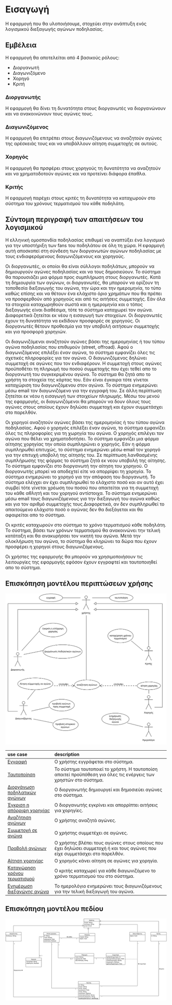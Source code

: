 # Εισαγωγή
Η εφαρμογή που θα υλοποιήσουμε, στοχεύει στην ανάπτυξη ενός λογισμικού διεξαγωγής αγώνων ποδηλασίας.
## Εμβέλεια
Η εφαρμογή θα αποτελείται από 4 βασικούς ρόλους:
*   Διοργανωτή
*   Διαγωνιζόμενο
*   Χορηγό
*   Κριτή
### Διοργανωτής
Η εφαρμογή θα δίνει τη δυνατότητα στους διοργανωτές να διοργανώνουν και να ανακοινώνουν τους αγώνες τους. 
### Διαγωνιζόμενος
Η εφαρμογή θα επιτρέπει στους διαγωνιζόμενους να αναζητούν αγώνες της αρέσκειάς τους και να υποβάλλουν αίτηση συμμετοχής σε αυτούς.
### Χορηγός
Η εφαρμογή θα πρσφέρει στους χορηγούς τη δυνατότητα να αναζητούν και να χρηματοδοτούν αγώνες και να προτείνει διάφορα έπαθλα.
### Κριτής
Η εφαρμογή παρέχει στους κριτές τη δυνατότητα να καταχωρούν στο σύστημα του χρόνους τερματισμού του κάθε ποδηλάτη.


## Σύντομη περιγραφή των απαιτήσεων του λογισμικού 
Η ελληνική ομοσπονδία ποδηλασίας επιθυμεί να αναπτύξει ένα λογισμικό για την υποστήριξη των fans του ποδηλάτου σε όλη τη χώρα. Η εφαρμογή αυτή αποσκοπεί στη σύνδεση των διοργανωτών αγώνων ποδηλασίας με τους ενδιαφερόμενους διαγωνιζόμενους και χορηγούς. 

Οι διοργανωτές, οι οποίοι θα είναι σύλλογοι ποδηλάτων, μπορούν να δημιουργούν αγώνες ποδηλασίας και να τους δημοσιεύουν. Το σύστημα θα παρουσιάζει μια φόρμα προς συμπλήρωση στους διοργανωτές. Κατά τη δημιουργία των αγώνων, οι διοργανωτές, θα μπορούν να ορίζουν τη τοποθεσία διεξαγωγής του αγώνα, την ώρα και την ημερομηνία, το τύπο καθώς επίσης και να θέτουν ένα ελάχιστο όριο χρημάτων που θα πρέπει να προσφερθούν από χορηγούς και από τις αιτήσεις συμμετοχής. Εάν όλα τα στοιχεία καταχωρηθούν σωστά και η ημερομηνία και ο τόπος διεξαγωγής είναι διαθέσιμα, τότε το σύστημα καταχωρεί τον αγώνα. Διαφορετικά ζητείται εκ νέου η εισαγωγή των στοιχείων. Οι διοργανωτές έχουν τη δυνατότητα να εκδίδουν προσφορές σε χορηγούς. Οι διοργανωτές θέτουν προθεσμία για την υποβολή αιτήσεων συμμετοχής και για προσφορά χορηγιών. 

Οι διαγωνιζόμενοι αναζητούν αγώνες βάσει της ημερομηνίας ή του τύπου αγώνα ποδηλασίας που επιθυμούν (street, offroad). Αφού ο διαγωνιζόμενος επιλέξει έναν αγώνα, το σύστημα εμφανίζει όλες τις σχετικές πληροφορίες για τον αγώνα. Ο διαγωνιζόμενος δηλώνει συμμετοχή σε αγώνες που τον ενδιαφέρουν. Η συμμετοχή στους αγώνες προϋποθέτει τη πληρωμή του ποσού συμμετοχής που έχει τεθεί απο το διοργανωτή του συγκεκριμένου αγώνα. Το σύστημα θα ζητά απο το χρήστη τα στοιχεία της κάρτας του. Εάν είναι έγκαιρα τότε γίνεται καταχώριση του διαγωνιζόμενου στον αγώνα. Το σύστημα ενημερώνει μέσω email τον διαγωνιζόμενο για την εγγραφή του. Σε άλλη περίπτωση ζητείται εκ νέου η εισαγωγή των στοιχείων πληρωμής. Μέσω του μενού της εφαρμογής, οι διαγωνιζόμενοι θα μπορούν να δουν όλους τους αγώνες στους οποίους έχουν δηλώσει συμμετοχή και έχουν συμμετάσχει στο παρελθόν.

Οι χορηγοί αναζητούν αγώνες βάσει της ημερομηνίας ή του τύπου αγώνα ποδηλασίας. Αφού ο χορηγός επιλέξει έναν αγώνα, το σύστημα εμφανίζει όλες τις πληροφορίες για τη χωρηγία του αγώνα. Ο χορηγός επιλέγει τον αγώνα που θέλει να χρηματοδοτήσει. Το σύστημα εμφανίζει μια φόρμα αίτησης χορηγίας την οποία συμπληρώνει ο χορηγός. Εάν η φόρμα συμπληρωθεί επιτυχώς, το σύστημα ενημερώνει μέσω email τον χορηγό για την επιτυχή υποβολή της αίτησής του. Σε περίπτωση λανθασμένης συμπλήρωσης της φόρμας το σύστημα ζητά εκ νεου υποβολή της αίτησης. Το σύστημα εμφανίζει στο διοργανωτή την αίτηση του χορηγού. Ο διοργανωτής μπορεί να αποδεχτεί είτε να απορρίψει τη χορηγία. Το σύστημα ενημερώνει το χορηγό για την απόφαση του διοργανωτή. Το σύστημα ελέγχει αν έχει συμπληρωθεί το ελάχιστο ποσό και αν αυτό έχει συμβεί τότε γίνεται χρέωση του ποσού που απαιτείται για τη συμμετοχή του κάθε αθλητή και του χορηγού αντίστοιχα. Το σύστημα ενημερώνει μέσω email τους διαγωνιζόμενους για την διεξαγωγή του αγώνα καθώς και για τον αριθμό συμμετοχής τους.Διαφορετικά, αν δεν συμπληρωθεί το απαιτούμενο ελάχιστο ποσό ο αγώνας δεν θα διεξάγεται και θα αφαιρείται απο το σύστημα. 


Οι κριτές καταχωρούν στο σύστημα το χρόνο τερματισμού κάθε ποδηλάτη. Το σύστημα, βάσει των χρόνων τερματισμού θα ανακοινώνει την τελική κατάταξη και θα ανακυρήσσει τον νικητή του αγώνα. Μετά την ολοκλήρωση του αγώνα, το σύστημα θα κληρώνει τα δώρα που έχουν προσφέρει η χορηγοί στους διαγωνιζόμενους.

Οι χρήστες της εφαρμογής θα μπορούν να χρησιμοποιήσουν τις λειτουργίες της εφαρμογής εφόσον έχουν εγγραφτεί και ταυτοποιηθεί απο το σύστημα.



## Επισκόπηση μοντέλου περιπτώσεων χρήσης
![Διάγραμμα περιπτώσεων χρήσης](docs/markdown/uml/requirements/use-case.png)


| use case | description |
| :----------------------| :---------|
| [Εγγραφή](docs/markdown/uc0-sign-up.md) | O χρήστης εγγράφεται στο σύστημα.
| [Ταυτοποίηση](docs/markdown/uc1-authentication.md) | Το σύστημα ταυτοποιεί το χρήστη. Η ταυτοποίση απαιτεί προϋπόθεση για όλες τις ενέργεις των χρηστών στο σύστημα.
| [Διοργάνωση ποδηλατικών αγώνων](docs/markdown/uc2-bike-race-organization.md)  | Ο διοργανωτής δημιουργεί και δημοσιεύει αγώνες στο σύστημα.
| [Έγκριση η απόρριψη χορηγίας](docs/markdown/uc3-approve-sponsorship.md)  | Ο διοργανωτής εγκρίνει και απορρίπτει αιτήσεις για χορηγίες.
| [Αναζήτηση αγώνων](docs/markdown/uc4_search.md)  | Ο χρήστης αναζητά αγώνες.
| [Συμμετοχή σε αγώνα](docs/markdown/uc5_application_to_participate.md) | Ο χρήστης συμμετέχει σε αγώνες.
| [Προβολή αγώνων](docs/markdown/uc6_view_races.md)  | Ο χρήστης βλέπει τους αγώνες στους οποίους που έχει δηλώσει συμμετοχή ή και τους αγώνες που είχε συμμετάσχει στο παρελθόν.
| [Αίτηση χορηγίας](docs/markdown/uc7_request_donation.md)  | Ο χορηγός κάνει αίτηση σε αγώνες για χορηγία.	
| [Kαταχώρηση χρόνου τερματισμού](docs/markdown/uc8_submiting_time.md )  | Ο κριτής καταχωρεί για κάθε διαγωνιζόμενο το χρόνο τερματισμού του στο σύστημα.
| [Ενημέρωση διεξαγώγης αγώνα](docs/markdown/uc9_reminder.md)  | Το ημερολόγιο ενημερώνει τους διαγωνιζόμενους για την τελική διεξαγωγή του αγώνα.




## Επισκόπηση μοντέλου πεδίου
![Διάγραμμα μοντέλου πεδίου](docs/markdown/uml/requirements/class_diagram.png)